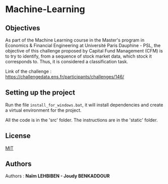 # Machine-Learning

## Objectives

As part of the Machine Learning course in the Master's program in Economics & Financial Engineering at Université Paris Dauphine - PSL, the objective of this challenge proposed by Capital Fund Management (CFM) is to try to identify, from a sequence of stock market data, which stock it corresponds to. Thus, it is considered a classification task.

Link of the challenge : https://challengedata.ens.fr/participants/challenges/146/

##  Setting up the project

Run the file  `install_for_windows.bat`, it will install dependencies and create a virtual environment for the project.

All the code is in the 'src' folder. The instructions are in the 'static' folder.

## License

[MIT](https://choosealicense.com/licenses/mit/)

## Authors
Authors  : **Naïm LEHBIBEN - Joudy BENKADDOUR**
